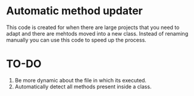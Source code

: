 # Automatic method updater

This code is created for when there are large projects that you need to adapt
and there are mehtods moved into a new class.
Instead of renaming manually you can use this code to speed up the process.

# TO-DO
1. Be more dynamic about the file in which its executed.
2. Automatically detect all methods present inside a class.
